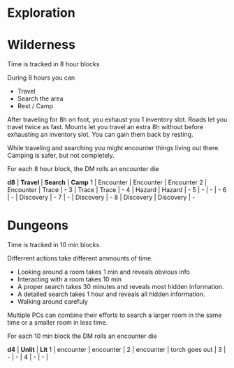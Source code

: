 # Exploration

# Wilderness

Time is tracked in 8 hour blocks

During 8 hours you can

- Travel
- Search the area
- Rest / Camp

After traveling for 8h on foot, you exhaust you 1 inventory slot. 
Roads let you travel twice as fast. 
Mounts let you travel an extra 8h without before exhausting an inventory slot.
You can gain them back by resting.

While traveling and searching you might encounter things living out there. 
Camping is safer, but not completely.


For each 8 hour block, the DM rolls an encounter die

**d8** | **Travel** | **Search** | **Camp**
1 | Encounter | Encounter | Encounter
2 | Encounter | Trace     | -
3 | Trace     | Trace     | -
4 | Hazard    | Hazard    | -
5 | -         | -         | -
6 | -         | Discovery | -
7 | -         | Discovery | -
8 | Discovery | Discovery | -

# Dungeons

Time is tracked in 10 min blocks.

Differrent actions take different ammounts of time. 

- Looking around a room takes 1 min and reveals obvious info
- Interacting with a room takes 10 min
- A proper search takes 30 minutes and reveals most hidden information.
- A detailed search takes 1 hour and reveals all hidden information.
- Walking around carefuly 

 Multiple PCs can combine their efforts to search a larger
 room in the same time or a smaller room in less time.

 For each 10 min block the DM rolls an encounter die

 **d4** | **Unlit** | **Lit**
 1 | encounter | encounter |
 2 | encounter | torch goes out |
 3 | - | - |
 4 | - | - |
